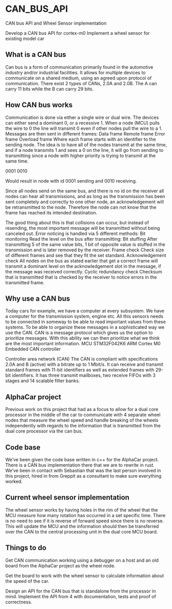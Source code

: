 # CAN_BUS_API
CAN bus API and Wheel Sensor implementation

Develop a CAN bus API for cortex-m0
Implement a wheel sensor for existing model car

## What is a CAN bus
Can bus is a form of communication primarily found in the automotive industry and/or industrial facilities. It allows for multiple devices to communicate on a shared medium, using an agreed upon protocol of communication.
There exist 2 types of CANs, 2.0A and 2.0B. The A can carry 11 bits while the B can carry 29 bits. 

## How CAN bus works
Communication is done via either a single wire or dual wire. The devices can either send a dominant 0, or a recessive 1. When a node (MCU) pulls the wire to 0 the line will transmit 0 even if other nodes pull the wire to a 1. Messages are then sent in different frames:
Data frame
Remote frame
Error frame
Overload frame
Where each frame starts with an identifier to the sending node. The idea is to have all of the nodes transmit at the same time, and if a node transmits 1 and sees a 0 on the line, it will go from sending to transmitting since a node with higher priority is trying to transmit at the same time.

0001
0010

Would result in node with id 0001 sending and 0010 receiving. 

Since all nodes send on the same bus, and there is no id on the receiver all nodes can hear all transmissions, and as long as the transmission has been sent completely and correctly to one other node, an acknowledgement will be retransmitted to the node. Therefore the node can not know that the frame has reached its intended destination. 

The good thing about this is that collisions can occur, but instead of resending, the most important message will be transmitted without being canceled out.
Error noticing is handled via 5 different methods:
Bit monitoring
Read the level on the bus after transmitting:
Bit stuffing
After transmitting 5 of the same value bits, 1 bit of opposite value is stuffed in the transmission and is later removed by the receiver.
Frame check
Check size of different frames and see that they fit the set standard.
Acknowledgement check
All nodes on the bus as stated earlier that get a correct frame will transmit a dominant level on the acknowledgement slot in the message, if the message was received correctly.
Cyclic redundancy check
Checksum that is transmitted that is checked by the receiver to notice errors in the transmitted frame.

## Why use a CAN bus
Today cars for example, we have a computer at every subsystem. We have a computer for the transmission system, engine etc. All this sensors needs to be connected in someway to be able to read important values from these systems. To be able to organize these messages in a sophisticated way we use the CAN. CAN is a message protocol which gives us the option to prioritize messages. With this ability we can then prioritize what we think are the most important information.
MCU
STM32F042K6
ARM Cortex M0
Embedded CAN controller

Controller area network (CAN) The CAN is compliant with specifications 2.0A and B (active) with a bitrate up to 1 Mbit/s. It can receive and transmit standard frames with 11-bit identifiers as well as extended frames with 29-bit identifiers. It has three transmit mailboxes, two receive FIFOs with 3 stages and 14 scalable filter banks.

## AlphaCar project
Previous work on this project that had as a focus to allow for a dual core processor in the middle of the car to communicate with 4 separate wheel nodes that measure the wheel speed and handle breaking of the wheels independently with regards to the information that is transmitted from the dual core processor via the can bus. 

## Code base
We’ve been given the code base written in c++ for the AlphaCar project. There is a CAN bus implementation there that we are to rewrite in rust. We’ve been in contact with Sebastian that was the last person involved in this project, hired in from Greppit as a consultant to make sure everything worked. 

## Current wheel sensor implementation
The wheel sensor works by having holes in the rim of the wheel that the MCU measure how many rotation has occurred in a set specific time. There is no need to see if it is reverse of forward speed since there is no reverse. This will update the MCU and the information should then be transferred over the CAN to the central processing unit in the dual core MCU board.

## Things to do
Get CAN communication working using a debugger on a host and an old board from the AlphaCar project as the wheel node.

Get the board to work with the wheel sensor to calculate information about the speed of the car.

Design an API for the CAN bus that is standalone from the processor in mind.
Implement the API from 4 with documentation, tests and proof of correctness.


